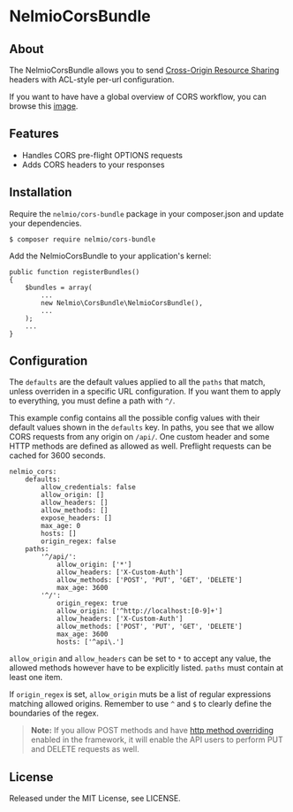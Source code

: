 # NelmioCorsBundle

## About

The NelmioCorsBundle allows you to send [Cross-Origin Resource Sharing](http://enable-cors.org/)
headers with ACL-style per-url configuration.

If you want to have have a global overview of CORS workflow, you can  browse
this [image](http://www.html5rocks.com/static/images/cors_server_flowchart.png).

## Features

* Handles CORS pre-flight OPTIONS requests
* Adds CORS headers to your responses

## Installation

Require the `nelmio/cors-bundle` package in your composer.json and update your dependencies.

    $ composer require nelmio/cors-bundle

Add the NelmioCorsBundle to your application's kernel:

    public function registerBundles()
    {
        $bundles = array(
            ...
            new Nelmio\CorsBundle\NelmioCorsBundle(),
            ...
        );
        ...
    }

## Configuration

The `defaults` are the default values applied to all the `paths` that match,
unless overriden in a specific URL configuration. If you want them to apply
to everything, you must define a path with `^/`.

This example config contains all the possible config values with their default
values shown in the `defaults` key. In paths, you see that we allow CORS
requests from any origin on `/api/`. One custom header and some HTTP methods
are defined as allowed as well. Preflight requests can be cached for 3600
seconds.

    nelmio_cors:
        defaults:
            allow_credentials: false
            allow_origin: []
            allow_headers: []
            allow_methods: []
            expose_headers: []
            max_age: 0
            hosts: []
            origin_regex: false
        paths:
            '^/api/':
                allow_origin: ['*']
                allow_headers: ['X-Custom-Auth']
                allow_methods: ['POST', 'PUT', 'GET', 'DELETE']
                max_age: 3600
            '^/':
                origin_regex: true
                allow_origin: ['^http://localhost:[0-9]+']
                allow_headers: ['X-Custom-Auth']
                allow_methods: ['POST', 'PUT', 'GET', 'DELETE']
                max_age: 3600
                hosts: ['^api\.']

`allow_origin` and `allow_headers` can be set to `*` to accept any value, the
allowed methods however have to be explicitly listed. `paths` must contain at least one item.

If `origin_regex` is set, `allow_origin` muts be a list of regular expressions matching
allowed origins. Remember to use `^` and `$` to clearly define the boundaries of the regex.

> **Note:** If you allow POST methods and have 
> [http method overriding](http://symfony.com/doc/current/reference/configuration/framework.html#http-method-override)
> enabled in the framework, it will enable the API users to perform PUT and DELETE 
> requests as well.

## License

Released under the MIT License, see LICENSE.
